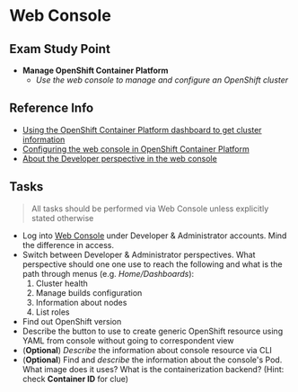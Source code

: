 # Web Console

## Exam Study Point

* **Manage OpenShift Container Platform**
    * _Use the web console to manage and configure an OpenShift cluster_

## Reference Info
* [Using the OpenShift Container Platform dashboard to get cluster information](https://docs.openshift.com/container-platform/4.2/web_console/using-dashboard-to-get-cluster-information.html)
* [Configuring the web console in OpenShift Container Platform](https://docs.openshift.com/container-platform/4.2/web_console/configuring-web-console.html)
* [About the Developer perspective in the web console](https://docs.openshift.com/container-platform/4.2/web_console/odc-about-developer-perspective.html)

## Tasks

> All tasks should be performed via Web Console unless explicitly stated otherwise

* Log into [Web Console](https://learn.openshift.com/playgrounds/openshift42/) under Developer & Administrator accounts. Mind the difference in access.
* Switch between Developer & Administrator perspectives. What perspective should one
    one use to reach the following and what is the path through menus (e.g. 
    _Home/Dashboards_):
    1. Cluster health
    2. Manage builds configuration
    3. Information about nodes
    4. List roles
* Find out OpenShift version
* Describe the button to use to create generic OpenShift resource using YAML 
    from console without going to correspondent view
* (**Optional**) _Describe_ the information about console resource via CLI
* (**Optional**) Find and _describe_ the information about the console's Pod. What 
    image does it uses? What is the containerization backend? (Hint: check 
    **Container ID** for clue)
